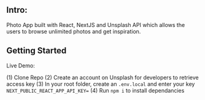 ## Intro:
Photo App built with React, NextJS and Unsplash API which allows the users to browse unlimited photos and get inspiration.

## Getting Started

Live Demo: 

(1) Clone Repo 
(2) Create an account on Unsplash for developers to retrieve access key
(3) In your root folder, create an ```.env.local``` and enter your key ``` NEXT_PUBLIC_REACT_APP_API_KEY=```
(4) Run ```npm i``` to install dependancies